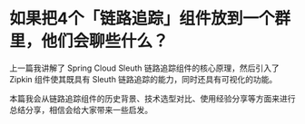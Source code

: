 # 如果把4个「链路追踪」组件放到一个群里，他们会聊些什么？









上一篇我讲解了 Spring Cloud Sleuth 链路追踪组件的核心原理，然后引入了 Zipkin 组件使其既具有 Sleuth 链路追踪的能力，同时还具有可视化的功能。

本篇我会从链路追踪组件的历史背景、技术选型对比、使用经验分享等方面来进行总结分享，相信会给大家带来一些启发。

